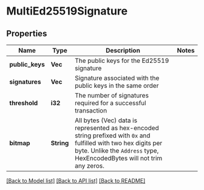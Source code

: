 # MultiEd25519Signature

## Properties

Name | Type | Description | Notes
------------ | ------------- | ------------- | -------------
**public_keys** | **Vec<String>** | The public keys for the Ed25519 signature | 
**signatures** | **Vec<String>** | Signature associated with the public keys in the same order | 
**threshold** | **i32** | The number of signatures required for a successful transaction | 
**bitmap** | **String** | All bytes (Vec<u8>) data is represented as hex-encoded string prefixed with `0x` and fulfilled with two hex digits per byte.  Unlike the `Address` type, HexEncodedBytes will not trim any zeros.  | 

[[Back to Model list]](../README.md#documentation-for-models) [[Back to API list]](../README.md#documentation-for-api-endpoints) [[Back to README]](../README.md)


